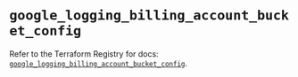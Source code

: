 # `google_logging_billing_account_bucket_config`

Refer to the Terraform Registry for docs: [`google_logging_billing_account_bucket_config`](https://registry.terraform.io/providers/drfaust92/google/4.16.4/docs/resources/logging_billing_account_bucket_config).
